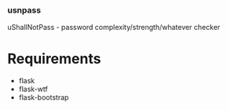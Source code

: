 ### usnpass
uShallNotPass - password complexity/strength/whatever checker

# Requirements
* flask
* flask-wtf
* flask-bootstrap
  
